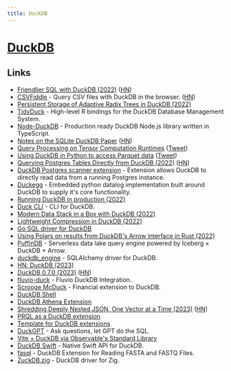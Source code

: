 ```yaml
---
title: DuckDB
---
```


# [DuckDB](https://duckdb.org/)

## Links

- [Friendlier SQL with DuckDB (2022)](https://duckdb.org/2022/05/04/friendlier-sql.html) ([HN](https://news.ycombinator.com/item?id=31355050))
- [CSVFiddle](https://csvfiddle.io/) - Query CSV files with DuckDB in the browser. ([HN](https://news.ycombinator.com/item?id=31946039))
- [Persistent Storage of Adaptive Radix Trees in DuckDB (2022)](https://duckdb.org/2022/07/27/art-storage.html)
- [TidyDuck](https://github.com/krlmlr/tidyduck) - High-level R bindings for the DuckDB Database Management System.
- [Node-DuckDB](https://github.com/deepcrawl/node-duckdb) - Production ready DuckDB Node.js library written in TypeScript.
- [Notes on the SQLite DuckDB Paper](https://simonwillison.net/2022/Sep/1/sqlite-duckdb-paper/) ([HN](https://news.ycombinator.com/item?id=32684424))
- [Query Processing on Tensor Computation Runtimes](https://www.vldb.org/pvldb/vol15/p2811-he.pdf) ([Tweet](https://twitter.com/__AlexMonahan__/status/1566053135390388225))
- [Using DuckDB in Python to access Parquet data](https://til.simonwillison.net/duckdb/parquet) ([Tweet](https://twitter.com/simonw/status/1570968646096420864))
- [Querying Postgres Tables Directly from DuckDB (2022)](https://duckdb.org/2022/09/30/postgres-scanner.html) ([HN](https://news.ycombinator.com/item?id=33035803))
- [DuckDB Postgres scanner extension](https://github.com/duckdblabs/postgres_scanner) - Extension allows DuckDB to directly read data from a running Postgres instance.
- [Duckegg](https://github.com/philzook58/duckegg) - Embedded python datalog implementation built around DuckDB to supply it's core functionality.
- [Running DuckDB in production (2022)](https://twitter.com/bernhardsson/status/1579460027907444738)
- [Duck CLI](https://github.com/dbcli/duckcli) - CLI for DuckDB.
- [Modern Data Stack in a Box with DuckDB (2022)](https://duckdb.org/2022/10/12/modern-data-stack-in-a-box.html)
- [Lightweight Compression in DuckDB (2022)](https://duckdb.org/2022/10/28/lightweight-compression.html)
- [Go SQL driver for DuckDB](https://github.com/marcboeker/go-duckdb)
- [Using Polars on results from DuckDB's Arrow interface in Rust (2022)](https://vikramoberoi.com/using-polars-on-results-from-duckdbs-arrow-interface-in-rust/)
- [PuffinDB](https://github.com/sutoiku/puffin) - Serverless data lake query engine powered by Iceberg × DuckDB × Arrow.
- [duckdb_engine](https://github.com/Mause/duckdb_engine) - SQLAlchemy driver for DuckDB.
- [HN: DuckDB (2023)](https://news.ycombinator.com/item?id=34741195)
- [DuckDB 0.7.0 (2023)](https://duckdb.org/2023/02/13/announcing-duckdb-070.html) ([HN](https://news.ycombinator.com/item?id=34771524))
- [fluvio-duck](https://github.com/infinyon/fluvio-duck) - Fluvio DuckDB Integration.
- [Scrooge McDuck](https://github.com/pdet/Scrooge-McDuck) - Financial extension to DuckDB.
- [DuckDB Shell](https://shell.duckdb.org/)
- [DuckDB Athena Extension](https://github.com/dacort/duckdb-athena-extension)
- [Shredding Deeply Nested JSON, One Vector at a Time (2023)](https://duckdb.org/2023/03/03/json.html) ([HN](https://news.ycombinator.com/item?id=35009612))
- [PRQL as a DuckDB extension](https://github.com/ywelsch/duckdb-prql)
- [Template for DuckDB extensions](https://github.com/duckdb/extension-template)
- [DuckGPT](https://github.com/cube2222/DuckGPT) - Ask questions, let GPT do the SQL.
- [Vite + DuckDB via Observable's Standard Library](https://github.com/hrbrmstr/vite-duckdb)
- [DuckDB Swift](https://github.com/duckdb/duckdb-swift) - Native Swift API for DuckDB.
- [fasql](https://github.com/wheretrue/fasql) - DuckDB Extension for Reading FASTA and FASTQ Files.
- [ZuckDB.zig](https://github.com/karlseguin/zuckdb.zig) - DuckDB driver for Zig.
